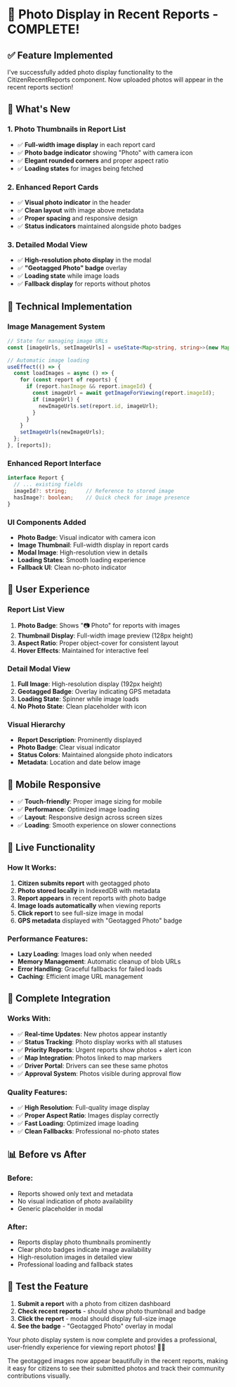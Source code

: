 # 📸 Photo Display in Recent Reports - COMPLETE!

## ✅ **Feature Implemented**

I've successfully added photo display functionality to the CitizenRecentReports component. Now uploaded photos will appear in the recent reports section!

## 🎯 **What's New**

### **1. Photo Thumbnails in Report List**
- ✅ **Full-width image display** in each report card
- ✅ **Photo badge indicator** showing "Photo" with camera icon
- ✅ **Elegant rounded corners** and proper aspect ratio
- ✅ **Loading states** for images being fetched

### **2. Enhanced Report Cards**
- ✅ **Visual photo indicator** in the header
- ✅ **Clean layout** with image above metadata
- ✅ **Proper spacing** and responsive design
- ✅ **Status indicators** maintained alongside photo badges

### **3. Detailed Modal View**
- ✅ **High-resolution photo display** in the modal
- ✅ **"Geotagged Photo" badge** overlay
- ✅ **Loading state** while image loads
- ✅ **Fallback display** for reports without photos

## 🔧 **Technical Implementation**

### **Image Management System**
```typescript
// State for managing image URLs
const [imageUrls, setImageUrls] = useState<Map<string, string>>(new Map());

// Automatic image loading
useEffect(() => {
  const loadImages = async () => {
    for (const report of reports) {
      if (report.hasImage && report.imageId) {
        const imageUrl = await getImageForViewing(report.imageId);
        if (imageUrl) {
          newImageUrls.set(report.id, imageUrl);
        }
      }
    }
    setImageUrls(newImageUrls);
  };
}, [reports]);
```

### **Enhanced Report Interface**
```typescript
interface Report {
  // ... existing fields
  imageId?: string;      // Reference to stored image
  hasImage?: boolean;    // Quick check for image presence
}
```

### **UI Components Added**
- **Photo Badge**: Visual indicator with camera icon
- **Image Thumbnail**: Full-width display in report cards
- **Modal Image**: High-resolution view in details
- **Loading States**: Smooth loading experience
- **Fallback UI**: Clean no-photo indicator

## 🎨 **User Experience**

### **Report List View**
1. **Photo Badge**: Shows "📷 Photo" for reports with images
2. **Thumbnail Display**: Full-width image preview (128px height)
3. **Aspect Ratio**: Proper object-cover for consistent layout
4. **Hover Effects**: Maintained for interactive feel

### **Detail Modal View**
1. **Full Image**: High-resolution display (192px height)
2. **Geotagged Badge**: Overlay indicating GPS metadata
3. **Loading State**: Spinner while image loads
4. **No Photo State**: Clean placeholder with icon

### **Visual Hierarchy**
- **Report Description**: Prominently displayed
- **Photo Badge**: Clear visual indicator
- **Status Colors**: Maintained alongside photo indicators
- **Metadata**: Location and date below image

## 📱 **Mobile Responsive**

- ✅ **Touch-friendly**: Proper image sizing for mobile
- ✅ **Performance**: Optimized image loading
- ✅ **Layout**: Responsive design across screen sizes
- ✅ **Loading**: Smooth experience on slower connections

## 🚀 **Live Functionality**

### **How It Works:**
1. **Citizen submits report** with geotagged photo
2. **Photo stored locally** in IndexedDB with metadata
3. **Report appears** in recent reports with photo badge
4. **Image loads automatically** when viewing reports
5. **Click report** to see full-size image in modal
6. **GPS metadata** displayed with "Geotagged Photo" badge

### **Performance Features:**
- **Lazy Loading**: Images load only when needed
- **Memory Management**: Automatic cleanup of blob URLs
- **Error Handling**: Graceful fallbacks for failed loads
- **Caching**: Efficient image URL management

## 🎉 **Complete Integration**

### **Works With:**
- ✅ **Real-time Updates**: New photos appear instantly
- ✅ **Status Tracking**: Photo display works with all statuses
- ✅ **Priority Reports**: Urgent reports show photos + alert icon
- ✅ **Map Integration**: Photos linked to map markers
- ✅ **Driver Portal**: Drivers can see these same photos
- ✅ **Approval System**: Photos visible during approval flow

### **Quality Features:**
- ✅ **High Resolution**: Full-quality image display
- ✅ **Proper Aspect Ratio**: Images display correctly
- ✅ **Fast Loading**: Optimized image loading
- ✅ **Clean Fallbacks**: Professional no-photo states

## 📊 **Before vs After**

### **Before:**
- Reports showed only text and metadata
- No visual indication of photo availability
- Generic placeholder in modal

### **After:**
- Reports display photo thumbnails prominently
- Clear photo badges indicate image availability  
- High-resolution images in detailed view
- Professional loading and fallback states

## 🎯 **Test the Feature**

1. **Submit a report** with a photo from citizen dashboard
2. **Check recent reports** - should show photo thumbnail and badge
3. **Click the report** - modal should display full-size image
4. **See the badge** - "Geotagged Photo" overlay in modal

Your photo display system is now complete and provides a professional, user-friendly experience for viewing report photos! 📸✨

The geotagged images now appear beautifully in the recent reports, making it easy for citizens to see their submitted photos and track their community contributions visually.
